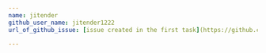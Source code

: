 ```yaml
---
name: jitender
github_user_name: jitender1222
url_of_github_issue: [issue created in the first task](https://github.com/scaleracademy/scaler-open-source-september-challenge/issues/239)

---
```

